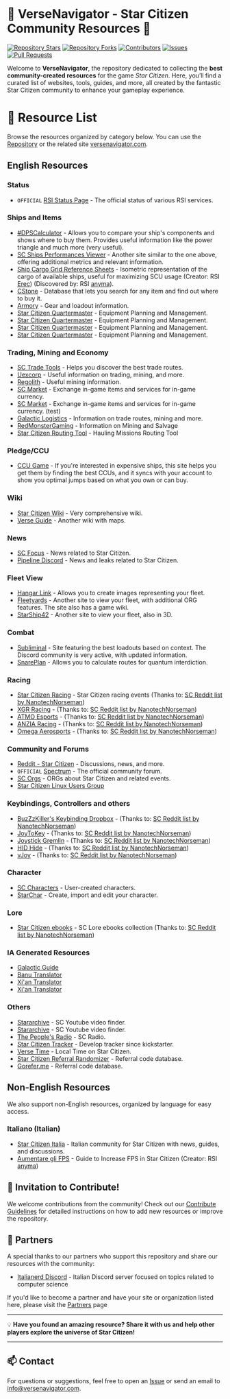 # 🌌 VerseNavigator - Star Citizen Community Resources 🌌

[![Repository Stars](https://img.shields.io/github/stars/Anyma6/versenavigator?style=social)](https://github.com/Anyma6/versenavigator/stargazers)
[![Repository Forks](https://img.shields.io/github/forks/Anyma6/versenavigator?style=social)](https://github.com/Anyma6/versenavigator/network/members)
[![Contributors](https://img.shields.io/github/contributors/Anyma6/versenavigator)](https://github.com/Anyma6/versenavigator/graphs/contributors)
[![Issues](https://img.shields.io/github/issues/Anyma6/versenavigator)](https://github.com/Anyma6/versenavigator/issues)
[![Pull Requests](https://img.shields.io/github/issues-pr/Anyma6/versenavigator)](https://github.com/Anyma6/versenavigator/pulls)

Welcome to **VerseNavigator**, the repository dedicated to collecting the **best community-created resources** for the game _Star Citizen_. Here, you’ll find a curated list of websites, tools, guides, and more, all created by the fantastic Star Citizen community to enhance your gameplay experience.


# 🚀 Resource List

Browse the resources organized by category below. You can use the [Repository](https://github.com/Anyma6/versenavigator) or the related site [versenavigator.com](https://versenavigator.com).

## English Resources
### Status
  - `OFFICIAL` [RSI Status Page](https://status.robertsspaceindustries.com/) - The official status of various RSI services.

### Ships and Items
  - [#DPSCalculator](https://www.erkul.games/) - Allows you to compare your ship's components and shows where to buy them. Provides useful information like the power triangle and much more (very useful).
  - [SC Ships Performances Viewer](https://www.spviewer.eu/) - Another site similar to the one above, offering additional metrics and relevant information.
  - [Ship Cargo Grid Reference Sheets](https://robertsspaceindustries.com/community-hub/post/3-22-ship-cargo-grid-reference-sheets-fTX3VoNJNa2qQ) - Isometric representation of the cargo of available ships, useful for maximizing SCU usage (Creator: RSI [Erec](https://robertsspaceindustries.com/citizens/Erec)) (Discovered by: RSI [anyma](https://robertsspaceindustries.com/citizens/anyma)).
  - [CStone](https://finder.cstone.space/) - Database that lets you search for any item and find out where to buy it.
  - [Armory](https://armory.thespacecoder.space/) - Gear and loadout information.
  - [Star Citizen Quartermaster](https://sc-qm.tools/) - Equipment Planning and Management.
  - [Star Citizen Quartermaster](https://sctest-qm.tools/) - Equipment Planning and Management.
  - [Star Citizen Quartermaster](https://sc-qm.tools/test.html) - Equipment Planning and Management.
  - [Star Citizen Quartermaster](https://sc-qm.tools/test/ciao) - Equipment Planning and Management.

### Trading, Mining and Economy
  - [SC Trade Tools](https://sc-trade.tools/) - Helps you discover the best trade routes.
  - [Uexcorp](https://uexcorp.space/) - Useful information on trading, mining, and more.
  - [Regolith](https://regolith.rocks/) - Useful mining information.
  - [SC Market](https://sc-market.space/) - Exchange in-game items and services for in-game currency.
  - [SC Market](https://www.sc-market.space/) - Exchange in-game items and services for in-game currency. (test)
  - [Galactic Logistics](https://gallog.co/) - Information on trade routes, mining and more.
  - [RedMonsterGaming](https://redmonstergaming.com/) - Information on Mining and Salvage
  - [Star Citizen Routing Tool](https://primer23.github.io/SC-3.24-Routing-Tool-by-SigmaPrimer/Cargo%20Tool%20version%201.0.html) - Hauling Missions Routing Tool

### Pledge/CCU
  - [CCU Game](https://ccugame.app/) - If you're interested in expensive ships, this site helps you get them by finding the best CCUs, and it syncs with your account to show you optimal jumps based on what you own or can buy.

### Wiki
  - [Star Citizen Wiki](https://starcitizen.tools/) - Very comprehensive wiki.
  - [Verse Guide](https://verseguide.com/) - Another wiki with maps.

### News
  - [SC Focus](https://scfocus.org/) - News related to Star Citizen.
  - [Pipeline Discord](https://discord.com/invite/pipelinesc) - News and leaks related to Star Citizen.

### Fleet View
  - [Hangar Link](https://hangar.link/) - Allows you to create images representing your fleet.
  - [Fleetyards](https://fleetyards.net/) - Another site to view your fleet, with additional ORG features. The site also has a game wiki.
  - [StarShip42](https://starship42.com/) - Another site to view your fleet, also in 3D.

### Combat
  - [Subliminal](https://subliminal.gg/loadouts/) - Site featuring the best loadouts based on context. The Discord community is very active, with updated information.
  - [SnarePlan](https://snareplan.dolus.eu/) - Allows you to calculate routes for quantum interdiction.

### Racing
  - [Star Citizen Racing](https://scr.gg/) - Star Citizen racing events (Thanks to: [SC Reddit list by NanotechNorseman](https://www.reddit.com/r/starcitizen/comments/1ge6a9r/list_of_useful_star_citizen_links_v14/))
  - [XGR Racing](https://racexgr.com/) - (Thanks to: [SC Reddit list by NanotechNorseman](https://www.reddit.com/r/starcitizen/comments/1ge6a9r/list_of_useful_star_citizen_links_v14/))
  - [ATMO Esports](https://www.atmo.gg/) - (Thanks to: [SC Reddit list by NanotechNorseman](https://www.reddit.com/r/starcitizen/comments/1ge6a9r/list_of_useful_star_citizen_links_v14/))
  - [ANZIA Racing](https://anziaracing.com/) - (Thanks to: [SC Reddit list by NanotechNorseman](https://www.reddit.com/r/starcitizen/comments/1ge6a9r/list_of_useful_star_citizen_links_v14/))
  - [Omega Aerosports](https://omegaaerosports.org/) - (Thanks to: [SC Reddit list by NanotechNorseman](https://www.reddit.com/r/starcitizen/comments/1ge6a9r/list_of_useful_star_citizen_links_v14/))

### Community and Forums
  - [Reddit - Star Citizen](https://www.reddit.com/r/starcitizen/) - Discussions, news, and more.
  - `OFFICIAL` [Spectrum](https://robertsspaceindustries.com/spectrum) - The official community forum.
  - [SC Orgs](https://scorg.space/) - ORGs about Star Citizen and related events.
  - [Star Citizen Linux Users Group](https://github.com/starcitizen-lug/knowledge-base/wiki)

### Keybindings, Controllers and others
  - [BuzZzKiller's Keybinding Dropbox](https://www.dropbox.com/scl/fo/hd5fllfi6ftn57dkfp4f3/AOMWBjv79FhHD8xDFAMdBAI?rlkey=wwm1w6p39sytpffv2nr70b31j&e=1&dl=0) - (Thanks to: [SC Reddit list by NanotechNorseman](https://www.reddit.com/r/starcitizen/comments/1ge6a9r/list_of_useful_star_citizen_links_v14/))
  - [JoyToKey](https://joytokey.net/en/) - (Thanks to: [SC Reddit list by NanotechNorseman](https://www.reddit.com/r/starcitizen/comments/1ge6a9r/list_of_useful_star_citizen_links_v14/))
  - [Joystick Gremlin](https://whitemagic.github.io/JoystickGremlin/) - (Thanks to: [SC Reddit list by NanotechNorseman](https://www.reddit.com/r/starcitizen/comments/1ge6a9r/list_of_useful_star_citizen_links_v14/))
  - [HID Hide](https://github.com/nefarius/HidHide) - (Thanks to: [SC Reddit list by NanotechNorseman](https://www.reddit.com/r/starcitizen/comments/1ge6a9r/list_of_useful_star_citizen_links_v14/))
  - [vJoy](https://sourceforge.net/projects/vjoystick/) - (Thanks to: [SC Reddit list by NanotechNorseman](https://www.reddit.com/r/starcitizen/comments/1ge6a9r/list_of_useful_star_citizen_links_v14/))

### Character
  - [SC Characters](https://www.star-citizen-characters.com/) - User-created characters.
  - [StarChar](https://starchar.app/) - Create, import and edit your character.

### Lore
  - [Star Citizen ebooks](http://www.starcitizenlore.mobi/) - SC Lore ebooks collection (Thanks to: [SC Reddit list by NanotechNorseman](https://www.reddit.com/r/starcitizen/comments/1ge6a9r/list_of_useful_star_citizen_links_v14/))

### IA Generated Resources
  - [Galactic Guide](https://chat.openai.com/g/g-eDMb1xtrH-gigi-your-galactic-guide)
  - [Banu Translator](https://chatgpt.com/g/g-TeqPpKMl3-banu-linguist)
  - [Xi'an Translator](https://chatgpt.com/g/g-pXIP19azp-xi-an-linguist)
  - [Xi'an Translator](https://chatgpt.com/test)

### Others
  - [Stararchive](https://starchives.org/) - SC Youtube video finder.
  - [Stararchive](https://starchives.org/) - SC Youtube video finder.
  - [The People's Radio](https://thepeoplesradio.space/) - SC Radio.
  - [Star Citizen Tracker](https://starcitizentracker.github.io/) - Develop tracker since kickstarter.
  - [Verse Time](https://dydrmr.github.io/VerseTime/#Orison) - Local Time on Star Citizen.
  - [Star Citizen Referral Randomizer](https://randomizer.transversetheverse.com/) - Referral code database.
  - [Gorefer.me](https://www.gorefer.me/randomizer/STAR) - Referral code database.

## Non-English Resources
We also support non-English resources, organized by language for easy access.

### Italiano (Italian)
  - [Star Citizen Italia](https://www.starcitizenitalia.com) - Italian community for Star Citizen with news, guides, and discussions.
  - [Aumentare gli FPS](https://italianerd.com/resources/aumentare-gli-fps-su-star-citizen.19/) - Guide to Increase FPS in Star Citizen (Creator: RSI [anyma](https://robertsspaceindustries.com/citizens/anyma))


## 🌟 Invitation to Contribute!

We welcome contributions from the community! Check out our [Contribute Guidelines](CONTRIBUTING.md) for detailed instructions on how to add new resources or improve the repository.

## 🤝 Partners

A special thanks to our partners who support this repository and share our resources with the community:

- [Italianerd Discord](https://discord.italianerd.com/) - Italian Discord server focused on topics related to computer science

If you'd like to become a partner and have your site or organization listed here, please visit the [Partners](Partners.md) page

---

💡 **Have you found an amazing resource? Share it with us and help other players explore the universe of Star Citizen!**

---

## 📫 Contact

For questions or suggestions, feel free to open an [Issue](https://github.com/Anyma6/versenavigator/issues) or send an email to info@versenavigator.com.

